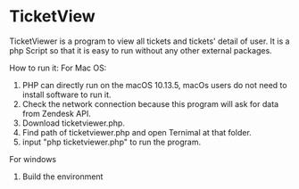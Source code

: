 # TicketView
TicketViewer is a program to view all tickets and tickets' detail of user. It is a php Script so that it is easy to run without any other external packages.

How to run it:
For Mac OS:
1. PHP can directly run on the macOS 10.13.5, macOs users do not need to install software to run it.
2. Check the network connection because this program will ask for data from Zendesk API.
3. Download ticketviewer.php.
4. Find path of ticketviewer.php and open Ternimal at that folder.
5. input "php ticketviewer.php" to run the program.

For windows
1. Build the environment 
